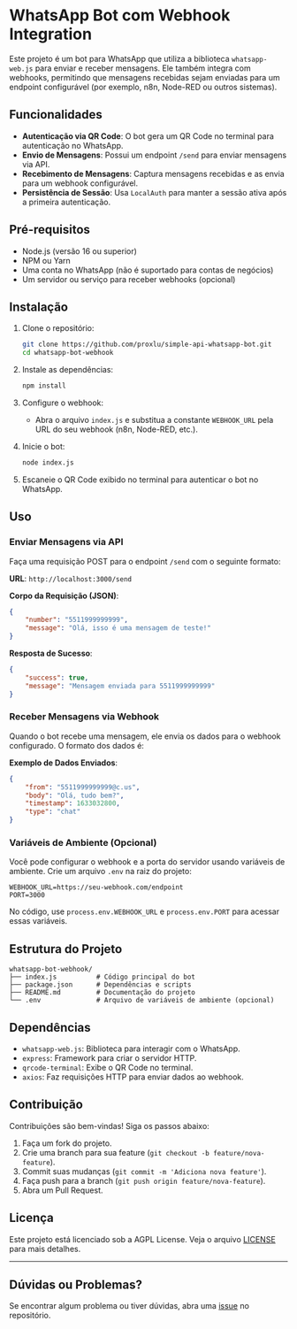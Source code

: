 # WhatsApp Bot com Webhook Integration

Este projeto é um bot para WhatsApp que utiliza a biblioteca `whatsapp-web.js` para enviar e receber mensagens. Ele também integra com webhooks, permitindo que mensagens recebidas sejam enviadas para um endpoint configurável (por exemplo, n8n, Node-RED ou outros sistemas).

## Funcionalidades

- **Autenticação via QR Code**: O bot gera um QR Code no terminal para autenticação no WhatsApp.
- **Envio de Mensagens**: Possui um endpoint `/send` para enviar mensagens via API.
- **Recebimento de Mensagens**: Captura mensagens recebidas e as envia para um webhook configurável.
- **Persistência de Sessão**: Usa `LocalAuth` para manter a sessão ativa após a primeira autenticação.

## Pré-requisitos

- Node.js (versão 16 ou superior)
- NPM ou Yarn
- Uma conta no WhatsApp (não é suportado para contas de negócios)
- Um servidor ou serviço para receber webhooks (opcional)

## Instalação

1. Clone o repositório:
   ```bash
   git clone https://github.com/proxlu/simple-api-whatsapp-bot.git
   cd whatsapp-bot-webhook
   ```

2. Instale as dependências:
   ```bash
   npm install
   ```

3. Configure o webhook:
   - Abra o arquivo `index.js` e substitua a constante `WEBHOOK_URL` pela URL do seu webhook (n8n, Node-RED, etc.).

4. Inicie o bot:
   ```bash
   node index.js
   ```

5. Escaneie o QR Code exibido no terminal para autenticar o bot no WhatsApp.

## Uso

### Enviar Mensagens via API

Faça uma requisição POST para o endpoint `/send` com o seguinte formato:

**URL**: `http://localhost:3000/send`

**Corpo da Requisição (JSON)**:
```json
{
    "number": "5511999999999",
    "message": "Olá, isso é uma mensagem de teste!"
}
```

**Resposta de Sucesso**:
```json
{
    "success": true,
    "message": "Mensagem enviada para 5511999999999"
}
```

### Receber Mensagens via Webhook

Quando o bot recebe uma mensagem, ele envia os dados para o webhook configurado. O formato dos dados é:

**Exemplo de Dados Enviados**:
```json
{
    "from": "5511999999999@c.us",
    "body": "Olá, tudo bem?",
    "timestamp": 1633032800,
    "type": "chat"
}
```

### Variáveis de Ambiente (Opcional)

Você pode configurar o webhook e a porta do servidor usando variáveis de ambiente. Crie um arquivo `.env` na raiz do projeto:

```env
WEBHOOK_URL=https://seu-webhook.com/endpoint
PORT=3000
```

No código, use `process.env.WEBHOOK_URL` e `process.env.PORT` para acessar essas variáveis.

## Estrutura do Projeto

```
whatsapp-bot-webhook/
├── index.js          # Código principal do bot
├── package.json      # Dependências e scripts
├── README.md         # Documentação do projeto
└── .env              # Arquivo de variáveis de ambiente (opcional)
```

## Dependências

- `whatsapp-web.js`: Biblioteca para interagir com o WhatsApp.
- `express`: Framework para criar o servidor HTTP.
- `qrcode-terminal`: Exibe o QR Code no terminal.
- `axios`: Faz requisições HTTP para enviar dados ao webhook.

## Contribuição

Contribuições são bem-vindas! Siga os passos abaixo:

1. Faça um fork do projeto.
2. Crie uma branch para sua feature (`git checkout -b feature/nova-feature`).
3. Commit suas mudanças (`git commit -m 'Adiciona nova feature'`).
4. Faça push para a branch (`git push origin feature/nova-feature`).
5. Abra um Pull Request.

## Licença

Este projeto está licenciado sob a AGPL License. Veja o arquivo [LICENSE](LICENSE) para mais detalhes.

---

## Dúvidas ou Problemas?

Se encontrar algum problema ou tiver dúvidas, abra uma [issue](https://github.com/proxlu/simple-api-whatsapp-bot/issues) no repositório.
